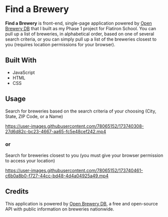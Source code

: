 # Find a Brewery

**Find a Brewery** is front-end, single-page application powered by [Open Brewery DB](https://www.openbrewerydb.org/) that I built as my Phase 1 project for Flatiron School. You can pull up a list of breweries, in alphabetical order, based on one of several search criteria, or you can simply pull up a list of the breweries closest to you (requires location permissions for your browser).

## Built With
- JavaScript
- HTML
- CSS

## Usage
Search for breweries based on the search criteria of your choosing (City, State, ZIP Code, or a Name)



https://user-images.githubusercontent.com/78065152/173740308-27d6d82c-bc23-4667-aa65-fc5e48cef242.mp4


### or

Search for breweries closest to you (you must give your browser permission to access your location)



https://user-images.githubusercontent.com/78065152/173740461-c6b0a8b0-f727-44cc-bd48-4d4a04925a49.mp4



## Credits
This application is powered by [Open Brewery DB](https://www.openbrewerydb.org/), a free and open-source API with public information on breweries nationwide.
